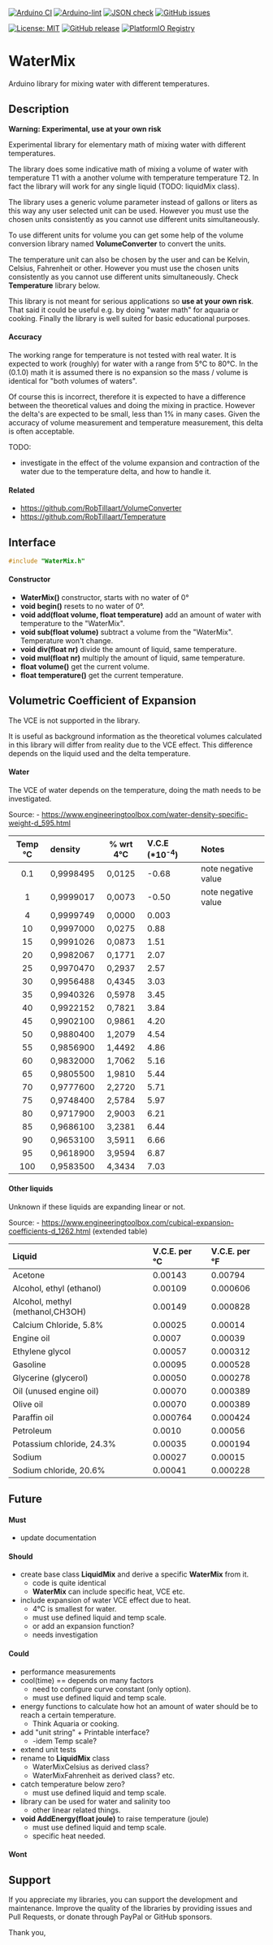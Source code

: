 
[![Arduino CI](https://github.com/RobTillaart/WaterMix/workflows/Arduino%20CI/badge.svg)](https://github.com/marketplace/actions/arduino_ci)
[![Arduino-lint](https://github.com/RobTillaart/WaterMix/actions/workflows/arduino-lint.yml/badge.svg)](https://github.com/RobTillaart/WaterMix/actions/workflows/arduino-lint.yml)
[![JSON check](https://github.com/RobTillaart/WaterMix/actions/workflows/jsoncheck.yml/badge.svg)](https://github.com/RobTillaart/WaterMix/actions/workflows/jsoncheck.yml)
[![GitHub issues](https://img.shields.io/github/issues/RobTillaart/WaterMix.svg)](https://github.com/RobTillaart/WaterMix/issues)

[![License: MIT](https://img.shields.io/badge/license-MIT-green.svg)](https://github.com/RobTillaart/WaterMix/blob/master/LICENSE)
[![GitHub release](https://img.shields.io/github/release/RobTillaart/WaterMix.svg?maxAge=3600)](https://github.com/RobTillaart/WaterMix/releases)
[![PlatformIO Registry](https://badges.registry.platformio.org/packages/robtillaart/library/WaterMix.svg)](https://registry.platformio.org/libraries/robtillaart/WaterMix)


# WaterMix

Arduino library for mixing water with different temperatures.


## Description

**Warning: Experimental, use at your own risk**

Experimental library for elementary math of mixing water with different temperatures.

The library does some indicative math of mixing a volume of water with temperature T1
with a another volume with temperature temperature T2.
In fact the library will work for any single liquid (TODO: liquidMix class).

The library uses a generic volume parameter instead of gallons or liters as
this way any user selected unit can be used.
However you must use the chosen units consistently as you cannot use different
units simultaneously. 

To use different units for volume you can get some help of the volume conversion 
library named **VolumeConverter** to convert the units.

The temperature unit can also be chosen by the user and can be Kelvin, Celsius,
Fahrenheit or other.
However you must use the chosen units consistently as you cannot use different
units simultaneously. Check **Temperature** library below.

This library is not meant for serious applications so **use at your own risk**.
That said it could be useful e.g. by doing "water math" for aquaria or cooking.
Finally the library is well suited for basic educational purposes.


#### Accuracy

The working range for temperature is not tested with real water.
It is expected to work (roughly) for water with a range from 5°C to 80°C.
In the (0.1.0) math it is assumed there is no expansion so the mass / volume is
identical for "both volumes of waters".

Of course this is incorrect, therefore it is expected to have a difference 
between the theoretical values and doing the mixing in practice.
However the delta's are expected to be small, less than 1% in many cases.
Given the accuracy of volume measurement and temperature measurement,
this delta is often acceptable.

TODO: 
- investigate in the effect of the volume expansion and contraction of 
  the water due to the temperature delta, and how to handle it.


#### Related

- https://github.com/RobTillaart/VolumeConverter
- https://github.com/RobTillaart/Temperature


## Interface

```cpp
#include "WaterMix.h"
```

#### Constructor

- **WaterMix()** constructor, starts with no water of 0°
- **void begin()** resets to no water of 0°.
- **void add(float volume, float temperature)** add an amount of water
with temperature to the "WaterMix".
- **void sub(float volume)** subtract a volume from the "WaterMix".
Temperature won't change.
- **void div(float nr)** divide the amount of liquid, same temperature.
- **void mul(float nr)** multiply the amount of liquid, same temperature.
- **float volume()** get the current volume.
- **float temperature()** get the current temperature.


## Volumetric Coefficient of Expansion

The VCE is not supported in the library.

It is useful as background information as the theoretical volumes calculated in this 
library will differ from reality due to the VCE effect. 
This difference depends on the liquid used and the delta temperature. 


#### Water

The VCE of water depends on the temperature, doing the math needs to be investigated.

Source: - https://www.engineeringtoolbox.com/water-density-specific-weight-d_595.html

|  Temp °C  |  density    |  % wrt 4°C |  V.C.E (\*10<sup>-4</sup>) |  Notes  |
|:---------:|:------------|:----------:|:---------------------------|:--------|
|    0.1    |  0,9998495  |  0,0125    |  -0.68  |  note negative value
|    1      |  0,9999017  |  0,0073    |  -0.50  |  note negative value
|    4      |  0,9999749  |  0,0000    |  0.003  |
|    10     |  0,9997000  |  0,0275    |  0.88   |
|    15     |  0,9991026  |  0,0873    |  1.51   |
|    20     |  0,9982067  |  0,1771    |  2.07   |
|    25     |  0,9970470  |  0,2937    |  2.57   |
|    30     |  0,9956488  |  0,4345    |  3.03   |
|    35     |  0,9940326  |  0,5978    |  3.45   |
|    40     |  0,9922152  |  0,7821    |  3.84   |
|    45     |  0,9902100  |  0,9861    |  4.20   |
|    50     |  0,9880400  |  1,2079    |  4.54   |
|    55     |  0,9856900  |  1,4492    |  4.86   |
|    60     |  0,9832000  |  1,7062    |  5.16   |
|    65     |  0,9805500  |  1,9810    |  5.44   |
|    70     |  0,9777600  |  2,2720    |  5.71   |
|    75     |  0,9748400  |  2,5784    |  5.97   |
|    80     |  0,9717900  |  2,9003    |  6.21   |
|    85     |  0,9686100  |  3,2381    |  6.44   |
|    90     |  0,9653100  |  3,5911    |  6.66   |
|    95     |  0,9618900  |  3,9594    |  6.87   |
|    100    |  0,9583500  |  4,3434    |  7.03   |


#### Other liquids

Unknown if these liquids are expanding linear or not.

Source: - https://www.engineeringtoolbox.com/cubical-expansion-coefficients-d_1262.html
(extended table)

|  Liquid                               |  V.C.E. per °C  |  V.C.E. per °F  |
|:--------------------------------------|:----------------|:----------------|
|  Acetone                              |  0.00143        |  0.00794        |
|  Alcohol, ethyl (ethanol)             |  0.00109        |  0.000606       |
|  Alcohol, methyl (methanol,CH3OH)     |  0.00149        |  0.000828       |
|  Calcium Chloride, 5.8%               |  0.00025        |  0.00014        |
|  Engine oil                           |  0.0007         |  0.00039        |
|  Ethylene glycol                      |  0.00057        |  0.000312       |
|  Gasoline                             |  0.00095        |  0.000528       |
|  Glycerine (glycerol)                 |  0.00050        |  0.000278       |
|  Oil (unused engine oil)              |  0.00070        |  0.000389       |
|  Olive oil                            |  0.00070        |  0.000389       |
|  Paraffin oil                         |  0.000764       |  0.000424       |
|  Petroleum                            |  0.0010         |  0.00056        |
|  Potassium chloride, 24.3%            |  0.00035        |  0.000194       |
|  Sodium                               |  0.00027        |  0.00015        |
|  Sodium chloride, 20.6%               |  0.00041        |  0.000228       |


## Future

#### Must

- update documentation


#### Should

- create base class **LiquidMix** and derive a specific **WaterMix** from it.
  - code is quite identical
  - **WaterMix** can include specific heat, VCE etc.
- include expansion of water VCE effect due to heat.
  - 4°C is smallest for water.
  - must use defined liquid and temp scale.
  - or add an expansion function?
  - needs investigation


#### Could

- performance measurements
- cool(time) == depends on many factors
  - need to configure curve constant (only option).
  - must use defined liquid and temp scale.
- energy functions to calculate how hot an amount of water
  should be to reach a certain temperature. 
  - Think Aquaria or cooking.
- add "unit string" + Printable interface?  
  - -idem Temp scale?
- extend unit tests
- rename to **LiquidMix** class
  - WaterMixCelsius as derived class?
  - WaterMixFahrenheit as derived class? etc.
- catch temperature below zero?
  - must use defined liquid and temp scale.
- library can be used for water and salinity too
  - other linear related things.
- **void AddEnergy(float joule)** to raise temperature (joule)
  - must use defined liquid and temp scale.
  - specific heat needed.
  
  
#### Wont


## Support

If you appreciate my libraries, you can support the development and maintenance.
Improve the quality of the libraries by providing issues and Pull Requests, or
donate through PayPal or GitHub sponsors.

Thank you,

